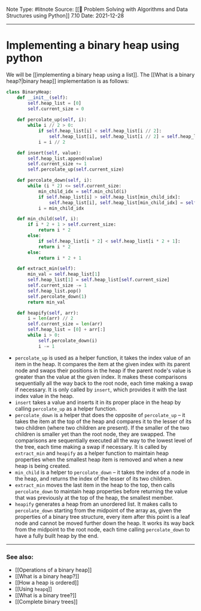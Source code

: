 Note Type: #litnote
Source: [[📖 Problem Solving with Algorithms and Data Structures using Python]] 7.10
Date: 2021-12-28

---
# Implementing a binary heap using python
We will be [[implementing a binary heap using a list]]. The [[What is a binary heap?|binary heap]] implementation is as follows:

```python
class BinaryHeap:
	def __init__(self):
		self.heap_list = [0]
		self.current_size = 0
	
	def percolate_up(self, i):
		while i // 2 > 0:
			if self.heap_list[i] < self.heap_list[i // 2]:
				self.heap_list[i], self.heap_list[i // 2] = self.heap_list[i // 2], self.heap_list[i]
			i = i // 2

	def insert(self, value):
		self.heap_list.append(value)
		self.current_size += 1
		self.percolate_up(self.current_size)

	def percolate_down(self, i):
		while (i * 2) <= self.current_size:
			min_child_idx = self.min_child(i)
			if self.heap_list[i] > self.heap_list[min_child_idx]:
				self.heap_list[i], self.heap_list[min_child_idx] = self.heap_list[min_child_idx], self.heap_list[i]
			i = min_child_idx

	def min_child(self, i):
		if i * 2 + 1 > self.current_size:
			return i * 2
		else:
			if self.heap_list[i * 2] < self.heap_list[i * 2 + 1]:
			return i * 2
		else:
			return i * 2 + 1

	def extract_min(self):
		min_val = self.heap_list[1]
		self.heap_list[1] = self.heap_list[self.current_size]
		self.current_size -= 1
		self.heap_list.pop()
		self.percolate_down(1)
		return min_val

	def heapify(self, arr):
		i = len(arr) // 2
		self.current_size = len(arr)
		self.heap_list = [0] + arr[:]
		while i > 0:
			self.percolate_down(i)
			i -= 1
```

- `percolate_up` is used as a helper function, it takes the index value of an item in the heap. It compares the item at the given index with its parent node and swaps their positions in the heap if the parent node's value is greater than the value at the given index. It makes these comparisons sequentially all the way back to the root node, each time making a swap if necessary. It is only called by `insert`, which provides it with the last index value in the heap.
- `insert` takes a value and inserts it in its proper place in the heap by calling `percolate_up` as a helper function.
- `percolate_down` is a helper that does the opposite of `percolate_up` – it takes the item at the top of the heap and compares it to the lesser of its two children (where two children are present). If the smaller of the two children is smaller yet than the root node, they are swapped. The comparisons are sequentially executed all the way to the lowest level of the tree, each time making a swap if necessary. It is called by `extract_min` and `heapify` as a helper function to maintain heap properties when the smallest heap item is removed and when a new heap is being created.
- `min_child` is a helper to `percolate_down` – it takes the index of a node in the heap, and returns the index of the lesser of its two children.
- `extract_min` moves the last item in the heap to the top, then calls `percolate_down` to maintain heap properties before returning the value that was previously at the top of the heap, the smallest member.
- `heapify` generates a heap from an unordered list. It makes calls to `percolate_down` starting from the midpoint of the array as, given the properties of a binary tree structure, every item after this point is a leaf node and cannot be moved further down the heap. It works its way back from the midpoint to the root node, each time calling `percolate_down` to have a fully built heap by the end.

---
### See also:
- [[Operations of a binary heap]]
- [[What is a binary heap?]]
- [[How a heap is ordered]]
- [[Using `heapq`]]
- [[What is a binary tree?]]
- [[Complete binary trees]]